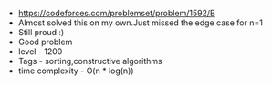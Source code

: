 * https://codeforces.com/problemset/problem/1592/B
* Almost solved this on my own.Just missed the edge case for n=1
* Still proud :)
* Good problem
* level - 1200
* Tags - sorting,constructive algorithms
* time complexity - O(n * log(n))

